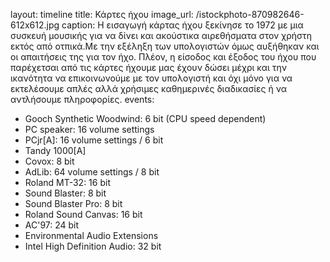 layout: timeline
title: Κάρτες ήχου
image_url: /istockphoto-870982646-612x612.jpg
caption: Η εισαγωγή κάρτας ήχου ξεκίνησε το 1972 με μια συσκευή μουσικής για να δίνει και ακούστικα αιρεθήσματα στον χρήστη εκτός από οτπικά.Με την εξέληξη των υπολογιστών όμως αυξήθηκαν και οι απαιτήσεις της για τον ήχο. Πλέον, η είσοδος και έξοδος του ήχου που παρέχετσαι από τις κάρτες ήχουμε μας έχουν δώσει μέχρι και την ικανότητα να επικοινωνούμε με τον υπολογιστή και όχι μόνο για να εκτελέσουμε απλές αλλά χρήσιμες καθημερινές διαδικασίες ή να αντλήσουμε πληροφορίες.
events:
- Gooch Synthetic Woodwind: 6 bit (CPU speed dependent)
- PC speaker: 16 volume settings
- PCjr[A]: 16 volume settings / 6 bit
- Tandy 1000[A]
- Covox: 8 bit
- AdLib: 64 volume settings / 8 bit
- Roland MT-32: 16 bit
- Sound Blaster: 8 bit
- Sound Blaster Pro: 8 bit
- Roland Sound Canvas: 16 bit
- AC'97: 24 bit
- Environmental Audio Extensions
- Intel High Definition Audio: 32 bit




